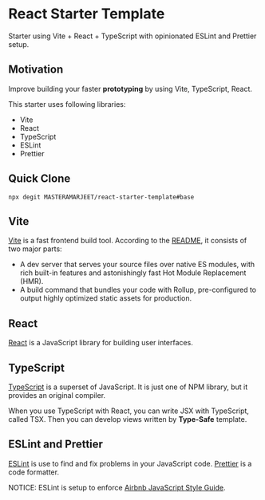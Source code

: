 # React Starter Template

Starter using Vite + React + TypeScript with opinionated ESLint and Prettier setup.

## Motivation

Improve building your faster **prototyping** by using Vite, TypeScript, React.

This starter uses following libraries:

- Vite
- React
- TypeScript
- ESLint
- Prettier

## Quick Clone

```shell
npx degit MASTERAMARJEET/react-starter-template#base
```

## Vite

[Vite](https://github.com/vitejs/vite) is a fast frontend build tool. According to the [README](https://github.com/vitejs/vite/blob/main/README.md), it consists of two major parts:

- A dev server that serves your source files over native ES modules, with rich built-in features and astonishingly fast Hot Module Replacement (HMR).
- A build command that bundles your code with Rollup, pre-configured to output highly optimized static assets for production.

## React

[React](https://github.com/facebook/react) is a JavaScript library for building user interfaces.

## TypeScript

[TypeScript](https://github.com/microsoft/TypeScript) is a superset of JavaScript. It is just one of NPM library, but it provides an original compiler.

When you use TypeScript with React, you can write JSX with TypeScript, called TSX. Then you can develop views written by **Type-Safe** template.

## ESLint and Prettier

[ESLint](https://eslint.org/) is use to find and fix problems in your JavaScript code. [Prettier](https://prettier.io/) is a code formatter.

NOTICE: ESLint is setup to enforce [Airbnb JavaScript Style Guide](https://github.com/airbnb/javascript).
